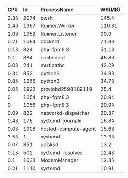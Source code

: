 

|CPU|Id|ProcessName|WS(MB)|
|:--|:--|:--|:--|
|2.38|2074|pwsh|145.4|
|1.49|1967|Runner.Worker|110.81|
|1.09|1952|Runner.Listener|90.9|
|0.21|1084|dockerd|71.83|
|0.13|824|php-fpm8.3|51.18|
|0.1|884|containerd|46.86|
|0.03|241|multipathd|42.29|
|0.34|852|python3|34.88|
|0.85|1265|python3|34.73|
|0.05|1922|provjobd2598189119|25.4|
|0|1054|php-fpm8.3|20.94|
|0|1056|php-fpm8.3|20.94|
|0.09|822|networkd-dispatcher|20.37|
|0.43|176|systemd-journald|16.84|
|0.06|1908|hosted-compute-agent|15.66|
|3.58|1|systemd|13.38|
|0.07|851|udisksd|13.2|
|0.13|502|systemd-resolved|12.43|
|0.1|1033|ModemManager|12.35|
|0.21|1110|systemd|10.91|


